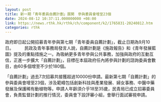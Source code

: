 ```yaml
---
layout: post
title: 新一期「青年委員自薦計劃」展開　參與委員會增至23個
date: 2024-08-12 10:37:11.000000000 +08:00
link: https://news.rthk.hk/rthk/ch/component/k2/1765831-20240812.htm
categories: rthk
---
```


政府即日起公開招募青年參與第七期「青年委員自薦計劃」，截止日期為9月10日。
　　 
民政及青年事務局發言人說，自薦計劃是《施政報告》和《青年發展藍圖》提及的重點措施之一。為吸納更多青年參與公共事務，加強與政府的互動互信，正進一步擴大「自薦計劃」，目標在本屆政府任內將參與計劃的諮詢委員會數目，由60多個增至不少於180個。

「自薦計劃」過去7次招募共接獲超過10000份申請。最新第七期「自薦計劃」的參與委員會增至23個，涉及範疇包括創新科技與產業發展、婦女事務、中醫中藥發展及保護稀有動植物等。申請人年齡須介乎18至35歲，民青局已成立招募委員會，負責監督計劃的推行情況，委員會下設評審小組，會舉行面試審視申請。
